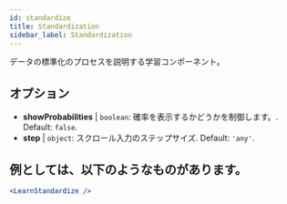 ```yaml
---
id: standardize
title: Standardization
sidebar_label: Standardization
---
```


データの標準化のプロセスを説明する学習コンポーネント。

## オプション

* __showProbabilities__ | `boolean`: 確率を表示するかどうかを制御します。. Default: `false`.
* __step__ | `object`: スクロール入力のステップサイズ. Default: `'any'`.


## 例としては、以下のようなものがあります。

```jsx live
<LearnStandardize />
```

